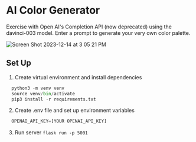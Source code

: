 # AI Color Generator

Exercise with Open AI's Completion API (now deprecated) using the davinci-003 model.
Enter a prompt to generate your very own color palette.

![Screen Shot 2023-12-14 at 3 05 21 PM](https://github.com/dia-nguyen/ai-color-palette-generator/assets/40869031/c60df5e0-05cb-4f3a-aac1-a1ebfd3b56e3)

## Set Up
1. Create virtual environment and install dependencies
```py
  python3 -m venv venv
  source venv/bin/activate
  pip3 install -r requirements.txt
```

2. Create .env file and set up environment variables
```py
  OPENAI_API_KEY=[YOUR OPENAI_API_KEY]
```

3. Run server `flask run -p 5001`
